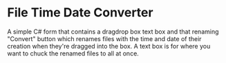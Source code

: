 # File Time Date Converter
A simple C# form that contains a dragdrop box text box and that renaming "Convert" button which renames files with the time and date of their creation when they're dragged into the box. A text box is for where you want to chuck the renamed files to all at once.
